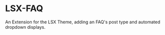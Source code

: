 # LSX-FAQ
An Extension for the LSX Theme, adding an FAQ's post type and automated dropdown displays.
